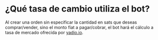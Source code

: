 # ¿Qué tasa de cambio utiliza el bot?

Al crear una orden sin especificar la cantidad en sats que deseas comprar/vender, sino el monto fíat a pagar/cobrar, el bot hará el cálculo a tasa de mercado ofrecida por [yadio.io](https://yadio.io/).